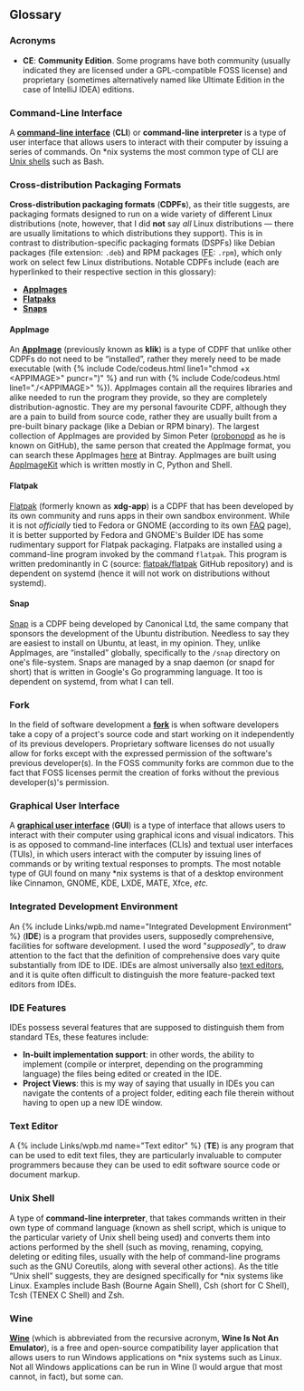## Glossary

### Acronyms
* **CE**: **Community Edition**. Some programs have both community (usually indicated they are licensed under a GPL-compatible FOSS license) and proprietary (sometimes alternatively named like Ultimate Edition in the case of IntelliJ IDEA) editions.

### Command-Line Interface
A [**command-line interface**](https://en.wikipedia.org/wiki/Command-line_interface) (**CLI**) or **command-line interpreter** is a type of user interface that allows users to interact with their computer by issuing a series of commands. On &#42;nix systems the most common type of CLI are [Unix shells](#unix-shells) such as Bash.

### Cross-distribution Packaging Formats
**Cross-distribution packaging formats** (**CDPFs**), as their title suggests, are packaging formats designed to run on a wide variety of different Linux distributions (note, however, that I did **not** say *all* Linux distributions &mdash; there are usually limitations to which distributions they support). This is in contrast to distribution-specific packaging formats (DSPFs) like Debian packages (file extension: `.deb`) and RPM packages (<abbr title="File Extension">FE</abbr>: `.rpm`), which only work on select few Linux distributions. Notable CDPFs include (each are hyperlinked to their respective section in this glossary):

* [**AppImages**](#appimage)
* [**Flatpaks**](#flatpak)
* [**Snaps**](#snap)

#### AppImage
An [**AppImage**](http://appimage.org/) (previously known as **klik**) is a type of CDPF that unlike other CDPFs do not need to be &ldquo;installed&rdquo;, rather they merely need to be made executable (with {% include Code/codeus.html line1="chmod +x &lt;APPIMAGE&gt;" puncr=")" %} and run with {% include Code/codeus.html line1="./&lt;APPIMAGE&gt;" %}). AppImages contain all the requires libraries and alike needed to run the program they provide, so they are completely distribution-agnostic. They are my personal favourite CDPF, although they are a pain to build from source code, rather they are usually built from a pre-built binary package (like a Debian or RPM binary). The largest collection of AppImages are provided by Simon Peter ([probonopd](https://github.com/probonopd) as he is known on GitHub), the same person that created the AppImage format, you can search these AppImages [here](https://bintray.com/probono/AppImages/) at Bintray. AppImages are built using [AppImageKit](https://github.com/probonopd/AppImageKit) which is written mostly in C, Python and Shell.

#### Flatpak
[Flatpak](http://flatpak.org/) (formerly known as **xdg-app**) is a CDPF that has been developed by its own community and runs apps in their own sandbox environment. While it is not *officially* tied to Fedora or GNOME (according to its own [FAQ](http://flatpak.org/faq.html) page), it is better supported by Fedora and GNOME's Builder IDE has some rudimentary support for Flatpak packaging. Flatpaks are installed using a command-line program invoked by the command `flatpak`. This program is written predominantly in C (source: [flatpak/flatpak](https://github.com/flatpak/flatpak) GitHub repository) and is dependent on systemd (hence it will not work on distributions without systemd).

#### Snap
[Snap](http://snapcraft.io/) is a CDPF being developed by Canonical Ltd, the same company that sponsors the development of the Ubuntu distribution. Needless to say they are easiest to install on Ubuntu, at least, in my opinion. They, unlike AppImages, are &ldquo;installed&rdquo; globally, specifically to the `/snap` directory on one's file-system. Snaps are managed by a snap daemon (or snapd for short) that is written in Google's Go programming language. It too is dependent on systemd, from what I can tell.

### Fork
In the field of software development a [**fork**](https://en.wikipedia.org/wiki/Fork_(software_development)) is when software developers take a copy of a project's source code and start working on it independently of its previous developers. Proprietary software licenses do not usually allow for forks except with the expressed permission of the software's previous developer(s). In the FOSS community forks are common due to the fact that FOSS licenses permit the creation of forks without the previous developer(s)'s permission.

### Graphical User Interface
A [**graphical user interface**](https://en.wikipedia.org/wiki/Graphical_user_interface) (**GUI**) is a type of interface that allows users to interact with their computer using graphical icons and visual indicators. This is as opposed to command-line interfaces (CLIs) and textual user interfaces (TUIs), in which users interact with the computer by issuing lines of commands or by writing textual responses to prompts. The most notable type of GUI found on many &#42;nix systems is that of a desktop environment like Cinnamon, GNOME, KDE, LXDE, MATE, Xfce, *etc.*

### Integrated Development Environment
An {% include Links/wpb.md name="Integrated Development Environment" %} (**IDE**) is a program that provides users, supposedly comprehensive, facilities for software development. I used the word "<i>supposedly</i>", to draw attention to the fact that the definition of comprehensive does vary quite substantially from IDE to IDE. IDEs are almost universally also [text editors](#text-editor), and it is quite often difficult to distinguish the more feature-packed text editors from IDEs.

### IDE Features
IDEs possess several features that are supposed to distinguish them from standard TEs, these features include:

* **In-built implementation support**: in other words, the ability to implement (compile or interpret, depending on the programming language) the files being edited or created in the IDE.
* **Project Views**: this is my way of saying that usually in IDEs you can navigate the contents of a project folder, editing each file therein without having to open up a new IDE window.

### Text Editor
A {% include Links/wpb.md name="Text editor" %} (**TE**) is any program that can be used to edit text files, they are particularly invaluable to computer programmers because they can be used to edit software source code or document markup.

### Unix Shell
A type of **command-line interpreter**, that takes commands written in their own type of command language (known as shell script, which is unique to the particular variety of Unix shell being used) and converts them into actions performed by the shell (such as moving, renaming, copying, deleting or editing files, usually with the help of command-line programs such as the GNU Coreutils, along with several other actions). As the title &ldquo;Unix shell&rdquo; suggests, they are designed specifically for &#42;nix systems like Linux. Examples include Bash (Bourne Again Shell), Csh (short for C Shell), Tcsh (TENEX C Shell) and Zsh.

### Wine
[**Wine**](http://www.winehq.org/) (which is abbreviated from the recursive acronym, **Wine Is Not An Emulator**), is a free and open-source compatibility layer application that allows users to run Windows applications on &#42;nix systems such as Linux. Not all Windows applications can be run in Wine (I would argue that most cannot, in fact), but some can.
